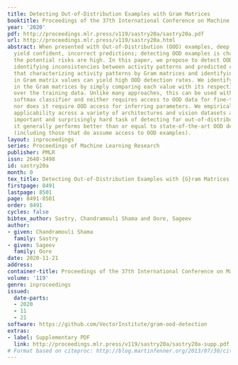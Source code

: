 ```yaml
---
title: Detecting Out-of-Distribution Examples with Gram Matrices
booktitle: Proceedings of the 37th International Conference on Machine Learning
year: '2020'
pdf: http://proceedings.mlr.press/v119/sastry20a/sastry20a.pdf
url: http://proceedings.mlr.press/v119/sastry20a.html
abstract: When presented with Out-of-Distribution (OOD) examples, deep neural networks
  yield confident, incorrect predictions; detecting OOD examples is challenging, and
  the potential risks are high. In this paper, we propose to detect OOD examples by
  identifying inconsistencies between activity patterns and predicted class. We find
  that characterizing activity patterns by Gram matrices and identifying anomalies
  in Gram matrix values can yield high OOD detection rates. We identify anomalies
  in the Gram matrices by simply comparing each value with its respective range observed
  over the training data. Unlike many approaches, this can be used with any pre-trained
  softmax classifier and neither requires access to OOD data for fine-tuning hyperparameters,
  nor does it require OOD access for inferring parameters. We empirically demonstrate
  applicability across a variety of architectures and vision datasets and, for the
  important and surprisingly hard task of detecting far out-of-distribution examples,
  it generally performs better than or equal to state-of-the-art OOD detection methods
  (including those that do assume access to OOD examples).
layout: inproceedings
series: Proceedings of Machine Learning Research
publisher: PMLR
issn: 2640-3498
id: sastry20a
month: 0
tex_title: Detecting Out-of-Distribution Examples with {G}ram Matrices
firstpage: 8491
lastpage: 8501
page: 8491-8501
order: 8491
cycles: false
bibtex_author: Sastry, Chandramouli Shama and Oore, Sageev
author:
- given: Chandramouli Shama
  family: Sastry
- given: Sageev
  family: Oore
date: 2020-11-21
address: 
container-title: Proceedings of the 37th International Conference on Machine Learning
volume: '119'
genre: inproceedings
issued:
  date-parts:
  - 2020
  - 11
  - 21
software: https://github.com/VectorInstitute/gram-ood-detection
extras:
- label: Supplementary PDF
  link: http://proceedings.mlr.press/v119/sastry20a/sastry20a-supp.pdf
# Format based on citeproc: http://blog.martinfenner.org/2013/07/30/citeproc-yaml-for-bibliographies/
---
```

